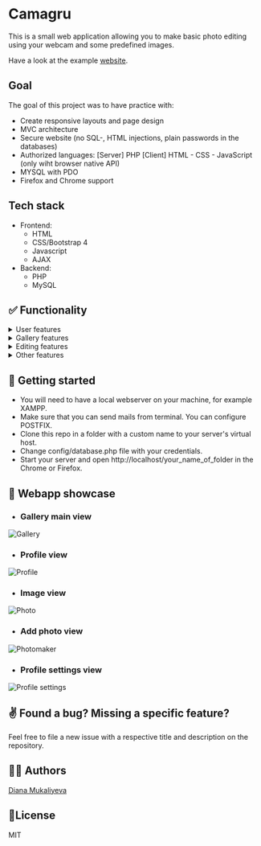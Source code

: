 # Camagru


This is a small web application allowing you to make basic photo editing using your webcam and some predefined images.

Have a look at the example [website](https://camagru-hive.herokuapp.com/).

## Goal

The goal of this project was to have practice with:

 * Create responsive layouts and page design
 * MVC architecture
 * Secure website (no SQL-, HTML injections, plain passwords in the databases)
 * Authorized languages:
    [Server] PHP
    [Client] HTML - CSS - JavaScript (only wiht browser native API)
 * MYSQL with PDO
 * Firefox and Chrome support

## Tech stack

* Frontend:
    * HTML
    * CSS/Bootstrap 4
    * Javascript
    * AJAX
* Backend:
    * PHP
    * MySQL

## ✅ Functionality

<details>
  <summary>User features</summary>
  <br>

  * Register / Login (including activating account and  reseting password through a unique link send by email).
  * User profile page.
  * User data management: modify user data (username, email,  password), delete and create images, set notification  preferences.
  * User changing profile picture.
  * Users can follow each other.
</details>

<details>
  <summary>Gallery features</summary>
  <br>

  * All images are public and likeable and commentable by logged in users.
  * Once image is commented or liked the author is notifiedby email.
  * Images can be sorted by creating date and popularity.
  * Infinite scroll gallery with pagination.
  * You can create images with tags.
</details>

<details>
  <summary>Editing features</summary>
  <br>

  * Create custom images using webcam or images downloaded from computer combined with filters.
</details>

<details>
  <summary>Other features</summary>
  <br>

  * Instant search in the navigation. You can search user by name or tags by #tag.
</details>

## 🚀 Getting started

* You will need to have a local webserver on your machine, for example XAMPP.
* Make sure that you can send mails from terminal. You can configure POSTFIX.
* Clone this repo in a folder with a custom name to your server's virtual host.
* Change config/database.php file with your credentials.
* Start your server and open http://localhost/your_name_of_folder in the Chrome or Firefox.

## 📸 Webapp showcase

 * ### Gallery main view<br>
![Gallery](../images/gallery.png?raw=true)
 * ### Profile view<br>
![Profile](../images/profile.png?raw=true)
 * ### Image view<br>
![Photo](../images/viewImage.png?raw=true)
 * ### Add photo view<br>
![Photomaker](../images/photomaker.png?raw=true)
 * ### Profile settings view<br>
![Profile settings](../images/profile-settings.png?raw=true)

## ✌ Found a bug? Missing a specific feature?

Feel free to file a new issue with a respective title and description on the repository.

## 🙋‍♀️ Authors

[Diana Mukaliyeva](https://github.com/DianaMukaliyeva)

## 📘License

MIT
